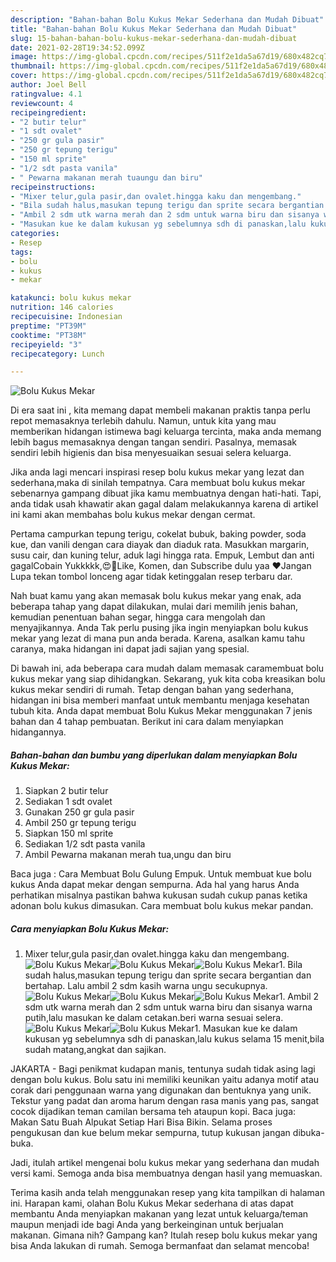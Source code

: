 ```yaml
---
description: "Bahan-bahan Bolu Kukus Mekar Sederhana dan Mudah Dibuat"
title: "Bahan-bahan Bolu Kukus Mekar Sederhana dan Mudah Dibuat"
slug: 15-bahan-bahan-bolu-kukus-mekar-sederhana-dan-mudah-dibuat
date: 2021-02-28T19:34:52.099Z
image: https://img-global.cpcdn.com/recipes/511f2e1da5a67d19/680x482cq70/bolu-kukus-mekar-foto-resep-utama.jpg
thumbnail: https://img-global.cpcdn.com/recipes/511f2e1da5a67d19/680x482cq70/bolu-kukus-mekar-foto-resep-utama.jpg
cover: https://img-global.cpcdn.com/recipes/511f2e1da5a67d19/680x482cq70/bolu-kukus-mekar-foto-resep-utama.jpg
author: Joel Bell
ratingvalue: 4.1
reviewcount: 4
recipeingredient:
- "2 butir telur"
- "1 sdt ovalet"
- "250 gr gula pasir"
- "250 gr tepung terigu"
- "150 ml sprite"
- "1/2 sdt pasta vanila"
- " Pewarna makanan merah tuaungu dan biru"
recipeinstructions:
- "Mixer telur,gula pasir,dan ovalet.hingga kaku dan mengembang."
- "Bila sudah halus,masukan tepung terigu dan sprite secara bergantian dan bertahap. Lalu ambil 2 sdm kasih warna ungu secukupnya."
- "Ambil 2 sdm utk warna merah dan 2 sdm untuk warna biru dan sisanya warna putih,lalu masukan ke dalam cetakan.beri warna sesuai selera."
- "Masukan kue ke dalam kukusan yg sebelumnya sdh di panaskan,lalu kukus selama 15 menit,bila sudah matang,angkat dan sajikan."
categories:
- Resep
tags:
- bolu
- kukus
- mekar

katakunci: bolu kukus mekar 
nutrition: 146 calories
recipecuisine: Indonesian
preptime: "PT39M"
cooktime: "PT38M"
recipeyield: "3"
recipecategory: Lunch

---
```



![Bolu Kukus Mekar](https://img-global.cpcdn.com/recipes/511f2e1da5a67d19/680x482cq70/bolu-kukus-mekar-foto-resep-utama.jpg)

Di era  saat ini , kita memang dapat membeli makanan praktis tanpa perlu repot memasaknya terlebih dahulu. Namun, untuk kita yang mau memberikan hidangan istimewa bagi keluarga tercinta, maka anda memang lebih bagus memasaknya dengan tangan sendiri. Pasalnya, memasak sendiri lebih higienis dan bisa menyesuaikan sesuai selera keluarga.

Jika anda lagi mencari inspirasi resep bolu kukus mekar yang lezat dan sederhana,maka di sinilah tempatnya. Cara membuat bolu kukus mekar  sebenarnya gampang dibuat jika kamu membuatnya dengan hati-hati. Tapi, anda tidak usah khawatir akan gagal dalam melakukannya 
karena di artikel ini kami akan membahas bolu kukus mekar dengan cermat.  

Pertama campurkan tepung terigu, cokelat bubuk, baking powder, soda kue, dan vanili dengan cara diayak dan diaduk rata. Masukkan margarin, susu cair, dan kuning telur, aduk lagi hingga rata. Empuk, Lembut dan anti gagalCobain Yukkkkk,😍🤗Like, Komen, dan Subscribe dulu yaa ♥Jangan Lupa tekan tombol lonceng agar tidak ketinggalan resep terbaru dar.

Nah buat kamu yang akan memasak bolu kukus mekar yang enak, ada beberapa tahap yang dapat dilakukan, mulai dari memilih jenis bahan, kemudian penentuan bahan segar, hingga cara mengolah dan menyajikannya. Anda Tak perlu pusing jika ingin menyiapkan bolu kukus mekar yang lezat di mana pun anda berada. Karena, asalkan kamu  tahu caranya, maka hidangan ini dapat jadi sajian yang spesial.

Di bawah ini, ada beberapa cara mudah dalam memasak caramembuat bolu kukus mekar yang siap dihidangkan. Sekarang, yuk kita coba kreasikan bolu kukus mekar sendiri di rumah. Tetap dengan bahan yang sederhana, hidangan ini bisa memberi manfaat untuk membantu menjaga kesehatan tubuh kita. Anda dapat membuat Bolu Kukus Mekar menggunakan 7 jenis bahan dan 4 tahap pembuatan. Berikut ini cara dalam menyiapkan hidangannya.

<!--inarticleads1-->

##### Bahan-bahan dan bumbu yang diperlukan dalam menyiapkan Bolu Kukus Mekar:

1. Siapkan 2 butir telur
1. Sediakan 1 sdt ovalet
1. Gunakan 250 gr gula pasir
1. Ambil 250 gr tepung terigu
1. Siapkan 150 ml sprite
1. Sediakan 1/2 sdt pasta vanila
1. Ambil  Pewarna makanan merah tua,ungu dan biru


Baca juga : Cara Membuat Bolu Gulung Empuk. Untuk membuat kue bolu kukus Anda dapat mekar dengan sempurna. Ada hal yang harus Anda perhatikan misalnya pastikan bahwa kukusan sudah cukup panas ketika adonan bolu kukus dimasukan. Cara membuat bolu kukus mekar pandan. 

<!--inarticleads2-->

##### Cara menyiapkan Bolu Kukus Mekar:

1. Mixer telur,gula pasir,dan ovalet.hingga kaku dan mengembang.
<img src="https://img-global.cpcdn.com/steps/c5acca7456fb263a/160x128cq70/bolu-kukus-mekar-langkah-memasak-1-foto.jpg" alt="Bolu Kukus Mekar"><img src="https://img-global.cpcdn.com/steps/995fc6d0b8400652/160x128cq70/bolu-kukus-mekar-langkah-memasak-1-foto.jpg" alt="Bolu Kukus Mekar"><img src="https://img-global.cpcdn.com/steps/9c6c169d625b576e/160x128cq70/bolu-kukus-mekar-langkah-memasak-1-foto.jpg" alt="Bolu Kukus Mekar">1. Bila sudah halus,masukan tepung terigu dan sprite secara bergantian dan bertahap. Lalu ambil 2 sdm kasih warna ungu secukupnya.
<img src="https://img-global.cpcdn.com/steps/385843aed19b5b1f/160x128cq70/bolu-kukus-mekar-langkah-memasak-2-foto.jpg" alt="Bolu Kukus Mekar"><img src="https://img-global.cpcdn.com/steps/0be1e10241b9c02b/160x128cq70/bolu-kukus-mekar-langkah-memasak-2-foto.jpg" alt="Bolu Kukus Mekar"><img src="https://img-global.cpcdn.com/steps/da0d20e38f6cb894/160x128cq70/bolu-kukus-mekar-langkah-memasak-2-foto.jpg" alt="Bolu Kukus Mekar">1. Ambil 2 sdm utk warna merah dan 2 sdm untuk warna biru dan sisanya warna putih,lalu masukan ke dalam cetakan.beri warna sesuai selera.
<img src="https://img-global.cpcdn.com/steps/2fea727ec8a4ad37/160x128cq70/bolu-kukus-mekar-langkah-memasak-3-foto.jpg" alt="Bolu Kukus Mekar"><img src="https://img-global.cpcdn.com/steps/baf9d71264fc3239/160x128cq70/bolu-kukus-mekar-langkah-memasak-3-foto.jpg" alt="Bolu Kukus Mekar">1. Masukan kue ke dalam kukusan yg sebelumnya sdh di panaskan,lalu kukus selama 15 menit,bila sudah matang,angkat dan sajikan.


JAKARTA - Bagi penikmat kudapan manis, tentunya sudah tidak asing lagi dengan bolu kukus. Bolu satu ini memiliki keunikan yaitu adanya motif atau corak dari penggunaan warna yang digunakan dan bentuknya yang unik. Tekstur yang padat dan aroma harum dengan rasa manis yang pas, sangat cocok dijadikan teman camilan bersama teh ataupun kopi. Baca juga: Makan Satu Buah Alpukat Setiap Hari Bisa Bikin. Selama proses pengukusan dan kue belum mekar sempurna, tutup kukusan jangan dibuka-buka. 

Jadi, itulah artikel mengenai  bolu kukus mekar  yang sederhana dan mudah versi kami. Semoga anda bisa membuatnya dengan hasil yang memuaskan. 

Terima kasih anda telah menggunakan resep yang kita tampilkan di halaman ini. Harapan kami, olahan  Bolu Kukus Mekar sederhana di atas dapat membantu Anda menyiapkan makanan yang lezat untuk keluarga/teman maupun menjadi ide bagi Anda yang berkeinginan untuk berjualan makanan. Gimana nih? Gampang kan? Itulah resep bolu kukus mekar yang bisa Anda lakukan di rumah. Semoga bermanfaat dan selamat mencoba!

